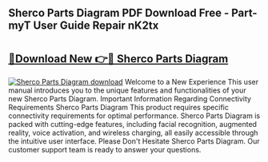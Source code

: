 ## Sherco Parts Diagram PDF Download Free - Part-myT User Guide Repair nK2tx

# <h2><a href="http://dfsm5h.blite.top/?on=Sherco+Parts+Diagram">🔗Download New 👉🔴 Sherco Parts Diagram</a></h2>

[![Sherco Parts Diagram download](https://i.imgur.com/lujVjoI.png)](http://dfsm5h.blite.top/?on=Sherco+Parts+Diagram)
Welcome to a New Experience This user manual introduces you to the unique features and functionalities of your new Sherco Parts Diagram. Important Information Regarding Connectivity Requirements Sherco Parts Diagram This product requires specific connectivity requirements for optimal performance. Sherco Parts Diagram is packed with cutting-edge features, including facial recognition, augmented reality, voice activation, and wireless charging, all easily accessible through the intuitive user interface. Please Don't Hesitate Sherco Parts Diagram. Our customer support team is ready to answer your questions.
